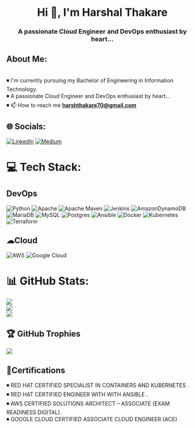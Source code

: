 <h1 align="center">Hi 👋, I'm Harshal Thakare</h1>
<h3 align="center">A passionate Cloud Engineer and DevOps enthusiast by heart...</h3>

## About Me:
<br>◾ I'm currently pursuing my Bachelor of Engineering in Information Technology.<br>◾ A passionate Cloud Engineer and DevOps enthusiast by heart... <br>◾ 📫 How to reach me **harshthakare70@gmail.com**


## 🌐 Socials:
[![LinkedIn](https://img.shields.io/badge/LinkedIn-%230077B5.svg?logo=linkedin&logoColor=white)](https://linkedin.com/in/harsh-thakare) [![Medium](https://img.shields.io/badge/Medium-12100E?logo=medium&logoColor=white)](https://medium.com/@@harshthakare70) 

# 💻 Tech Stack:
## DevOps 
![Python](https://img.shields.io/badge/python-3670A0?style=for-the-badge&logo=python&logoColor=ffdd54) ![Apache](https://img.shields.io/badge/apache-%23D42029.svg?style=for-the-badge&logo=apache&logoColor=white) ![Apache Maven](https://img.shields.io/badge/Apache%20Maven-C71A36?style=for-the-badge&logo=Apache%20Maven&logoColor=white) ![Jenkins](https://img.shields.io/badge/jenkins-%232C5263.svg?style=for-the-badge&logo=jenkins&logoColor=white) ![AmazonDynamoDB](https://img.shields.io/badge/Amazon%20DynamoDB-4053D6?style=for-the-badge&logo=Amazon%20DynamoDB&logoColor=white) ![MariaDB](https://img.shields.io/badge/MariaDB-003545?style=for-the-badge&logo=mariadb&logoColor=white) ![MySQL](https://img.shields.io/badge/mysql-%2300f.svg?style=for-the-badge&logo=mysql&logoColor=white) ![Postgres](https://img.shields.io/badge/postgres-%23316192.svg?style=for-the-badge&logo=postgresql&logoColor=white) ![Ansible](https://img.shields.io/badge/ansible-%231A1918.svg?style=for-the-badge&logo=ansible&logoColor=white) ![Docker](https://img.shields.io/badge/docker-%230db7ed.svg?style=for-the-badge&logo=docker&logoColor=white) ![Kubernetes](https://img.shields.io/badge/kubernetes-%23326ce5.svg?style=for-the-badge&logo=kubernetes&logoColor=white) ![Terraform](https://img.shields.io/badge/terraform-%235835CC.svg?style=for-the-badge&logo=terraform&logoColor=white)

## ☁Cloud 
![AWS](https://img.shields.io/badge/AWS-%23FF9900.svg?style=for-the-badge&logo=amazon-aws&logoColor=white) ![Google Cloud](https://img.shields.io/badge/Google%20Cloud-%234285F4.svg?style=for-the-badge&logo=google-cloud&logoColor=white)
# 
# 📊 GitHub Stats:
![](https://github-readme-stats.vercel.app/api?username=HARSHAL732001&theme=dark&hide_border=false&include_all_commits=false&count_private=false)<br/>
![](https://github-readme-streak-stats.herokuapp.com/?user=HARSHAL732001&theme=dark&hide_border=false)<br/>
![](https://github-readme-stats.vercel.app/api/top-langs/?username=HARSHAL732001&theme=dark&hide_border=false&include_all_commits=false&count_private=false&layout=compact)

## 🏆 GitHub Trophies
![](https://github-profile-trophy.vercel.app/?username=HARSHAL732001&theme=onedark&no-frame=false&no-bg=true&margin-w=4)

## 📃Certifications
◾ RED HAT CERTIFIED SPECIALIST IN CONTAINERS AND KUBERNETES .<br>
◾ RED HAT CERTIFIED ENGINEER WITH WITH ANSIBLE .<br>
◾ AWS CERTIFIED SOLUTIONS ARCHITECT – ASSOCIATE (EXAM READINESS DIGITAL).<br>
◾ GOOGLE CLOUD CERTIFIED ASSOCIATE CLOUD ENGINEER (ACE)<br>

